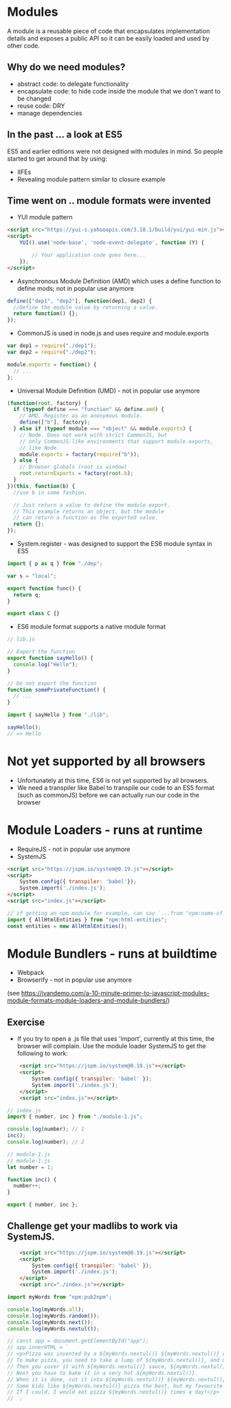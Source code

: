 # Modules

A module is a reusable piece of code that encapsulates implementation details and exposes a public API so it can be easily loaded and used by other code.

## Why do we need modules?

* abstract code: to delegate functionality
* encapsulate code: to hide code inside the module that we don't want to be changed
* reuse code: DRY
* manage dependencies

## In the past ... a look at ES5

ES5 and earlier editions were not designed with modules in mind. So people started to get around that by using:

* IIFEs
* Revealing module pattern similar to closure example

## Time went on .. module formats were invented

* YUI module pattern

```html
<script src="https://yui-s.yahooapis.com/3.18.1/build/yui/yui-min.js"></script>
<script>
    YUI().use('node-base', 'node-event-delegate', function (Y) {

        // Your application code goes here...
    });
</script>
```

* Asynchronous Module Definition (AMD) which uses a define function to define mods; not in popular use anymore

```js
define(["dep1", "dep2"], function(dep1, dep2) {
  //Define the module value by returning a value.
  return function() {};
});
```

* CommonJS is used in node.js and uses require and module.exports

```js
var dep1 = require("./dep1");
var dep2 = require("./dep2");

module.exports = function() {
  // ...
};
```

* Universal Module Definition (UMD) - not in popular use anymore

```js
(function(root, factory) {
  if (typeof define === "function" && define.amd) {
    // AMD. Register as an anonymous module.
    define(["b"], factory);
  } else if (typeof module === "object" && module.exports) {
    // Node. Does not work with strict CommonJS, but
    // only CommonJS-like environments that support module.exports,
    // like Node.
    module.exports = factory(require("b"));
  } else {
    // Browser globals (root is window)
    root.returnExports = factory(root.b);
  }
})(this, function(b) {
  //use b in some fashion.

  // Just return a value to define the module export.
  // This example returns an object, but the module
  // can return a function as the exported value.
  return {};
});
```

* System.register - was designed to support the ES6 module syntax in ES5

```js
import { p as q } from "./dep";

var s = "local";

export function func() {
  return q;
}

export class C {}
```

* ES6 module format supports a native module format

```js
// lib.js

// Export the function
export function sayHello() {
  console.log("Hello");
}

// Do not export the function
function somePrivateFunction() {
  // ...
}
```

```js
import { sayHello } from "./lib";

sayHello();
// => Hello
```

# Not yet supported by all browsers

* Unfortunately at this time, ES6 is not yet supported by all browsers.
* We need a transpiler like Babel to transpile our code to an ES5 format (such as commonJS) before we can actually run our code in the browser

# Module Loaders - runs at runtime

* RequireJS - not in popular use anymore
* SystemJS

```html
<script src="https://jspm.io/system@0.19.js"></script>
<script>
    System.config({ transpiler: 'babel'});
    System.import('./index.js');
</script>
<script src="index.js"></script>
```

```js
// if getting an npm module for example, can say `...from "npm:name-of-module";`
import { AllHtmlEntities } from "npm:html-entities";
const entities = new AllHtmlEntities();
```

# Module Bundlers - runs at buildtime

* Webpack
* Browserify - not in popular use anymore

(see https://jvandemo.com/a-10-minute-primer-to-javascript-modules-module-formats-module-loaders-and-module-bundlers/)

## Exercise

* If you try to open a .js file that uses 'import', currently at this time, the browser will complain.
  Use the module loader SystemJS to get the following to work:

```html
    <script src="https://jspm.io/system@0.19.js"></script>
    <script>
        System.config({ transpiler: 'babel' });
        System.import('./index.js');
    </script>
    <script src="index.js"></script>
```

```js
// index.js
import { number, inc } from "./module-1.js";

console.log(number); // 1
inc();
console.log(number); // 2
```

```js
// module-1.js
// module-1.js
let number = 1;

function inc() {
  number++;
}

export { number, inc };
```

## Challenge get your madlibs to work via SystemJS.

```html
    <script src="https://jspm.io/system@0.19.js"></script>
    <script>
        System.config({ transpiler: 'babel' });
        System.import('./index.js');
    </script>
    <script src="./index.js"></script>
```

```js
import myWords from "npm:pub2npm";

console.log(myWords.all);
console.log(myWords.random());
console.log(myWords.next());
console.log(myWords.nextul());

// const app = document.getElementById("app");
// app.innerHTML = `
// <p>Pizza was invented by a ${myWords.nextul()} ${myWords.nextul()} chef named ${myWords.nextul()}.
// To make pizza, you need to take a lump of ${myWords.nextul()}, and make a thin, round ${myWords.nextul()} ${myWords.nextul()}.
// Then you cover it with ${myWords.nextul()} sauce, ${myWords.nextul()} cheese, and fresh chopped ${myWords.nextul()}.
// Next you have to bake it in a very hot ${myWords.nextul()}.
// When it is done, cut it into ${myWords.nextul()} ${myWords.nextul()}.
// Some kids like ${myWords.nextul()} pizza the best, but my favourite is the ${myWords.nextul()} pizza.
// If I could, I would eat pizza ${myWords.nextul()} times a day!</p>
// `;
```
